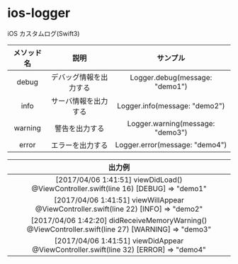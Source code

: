 # ios-logger
iOS カスタムログ(Swift3)

| メソッド名 | 説明 | サンプル |
|:-----------:|:------------:|:------------:|
| debug | デバッグ情報を出力する | Logger.debug(message: "demo1") |
| info | サーバ情報を出力する | Logger.info(message: "demo2") |
| warning | 警告を出力する | Logger.warning(message: "demo3") |
| error | エラーを出力する | Logger.error(message: "demo4") |


| 出力例 |
|:-----------:|
| [2017/04/06 1:41:51] viewDidLoad() @ViewController.swift(line 16) [DEBUG] => "demo1" |
| [2017/04/06 1:41:51] viewWillAppear @ViewController.swift(line 22) [INFO] => "demo2" |
| [2017/04/06 1:42:20] didReceiveMemoryWarning() @ViewController.swift(line 27) [WARNING] => "demo3" |
| [2017/04/06 1:41:51] viewDidAppear @ViewController.swift(line 32) [ERROR] => "demo4" |
